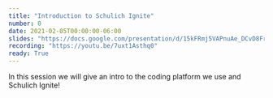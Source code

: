 ```yaml
---
title: "Introduction to Schulich Ignite"
number: 0
date: 2021-02-05T00:00:00-06:00
slides: "https://docs.google.com/presentation/d/15kFRmj5VAPnuAe_DCvD8Fr8KkOPiY6iaicDpg_LNlD0/edit?usp=sharing"
recording: "https://youtu.be/7uxt1Asthq0"
ready: True
---
```


In this session we will give an intro to the coding platform we use and Schulich Ignite!